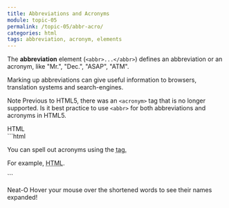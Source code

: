 ```yaml
---
title: Abbreviations and Acronyms
module: topic-05
permalink: /topic-05/abbr-acro/
categories: html
tags: abbreviation, acronym, elements
---
```


<div class="divider-heading"></div>

The **abbreviation** element (`<abbr>...</abbr>`) defines an abbreviation or an acronym, like "Mr.", "Dec.", "ASAP", "ATM".

Marking up abbreviations can give useful information to browsers, translation systems and search-engines.

<span class="label label-info">Note</span> Previous to HTML5, there was an `<acronym>` tag that is no longer supported. Is it best practice to use `<abbr>` for both abbreviations and acronyms in HTML5.


<div class="code-heading">
  <span class="html">HTML</span>
</div>
```html
<p>You can spell out acronyms using the <abbr title=""> tag.</p>

<p>For example, <abbr title="HyperText Markup Language">HTML</abbr>.</p>
```


<div class="external-embed">
  <p data-height="400" data-theme-id="30567" data-slug-hash="WMEEaL" data-default-tab="html,result" data-user="Media-Ed-Online" data-pen-title="Semantic HTML, Abbreviations and Acronyms" class="codepen"></p>
</div>


<span class="label label-success">Neat-O</span> Hover your mouse over the shortened words to see their names expanded!

